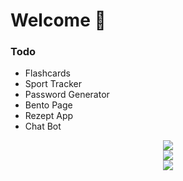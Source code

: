 <h1>Welcome 👋</h1>
<h3>Todo</h3>
<ul>
  <li>Flashcards</li>
  <li>Sport Tracker</li>
  <li>Password Generator</li>
  <li>Bento Page</li>
  <li>Rezept App</li>
  <li>Chat Bot</li>
</ul>
<p align="center">
  <img src="https://skillicons.dev/icons?i=html,css,js"/><br>
  <img src="https://skillicons.dev/icons?i=nodejs,react,npm"/><br>
  <img src="https://skillicons.dev/icons?i=vscode,ps,ai"/>
</p>
